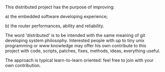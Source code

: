This distributed project has the purpose of improving:

a) the embedded software developing experience;

b) the router performances, ability and reliability.

The word 'distributed' is to be intended with the same meaning of git developing system philosophy.
Interested people with up to tiny unix programming or www knowledge may offer his own contribute 
to this project with code, scripts, patches, fixes, methods, ideas, everything useful.

The approach is typical learn-to-learn oriented: feel free to join with your own contribution. 

